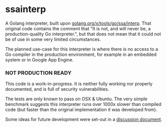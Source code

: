 # ssainterp
A Golang interpreter, built upon [golang.org/x/tools/go/ssa/interp](https://godoc.org/golang.org/x/tools/go/ssa/interp). That original code contains the comment that "It is not, and will never be, a production-quality Go interpreter.", but that does not mean that it could not be of use in some very limited circumstances.

The planned use-case for this interpreter is where there is no access to a Go compiler in the production environment, for example in an embedded system or in Google App Engine.

### NOT PRODUCTION READY 

This code is a work-in-progress.
It is neither fully working nor properly documented, and is full of security vulnerabilities.

The tests are only known to pass on OSX & Ubuntu. The very simple benchmark suggests this interpreter runs over 1000x slower than compiled code (but faster than the original implementation it was developed from).

Some ideas for future development were set-out in a [discussion document](https://docs.google.com/document/d/1Hvxf6NMPaCUd-1iqm_968SuHN1Vf8dLZQyHjvPyVE0Q/edit?usp=sharing).


